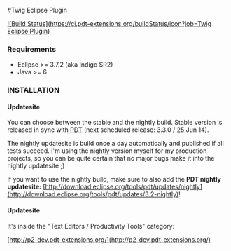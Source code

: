 #Twig Eclipse Plugin

[![Build Status](https://ci.pdt-extensions.org/buildStatus/icon?job=Twig Eclipse Plugin)](https://ci.pdt-extensions.org/view/Plugins/job/Twig%20Eclipse%20Plugin/)


### Requirements

- Eclipse >= 3.7.2 (aka Indigo SR2)
- Java >= 6

### INSTALLATION

#### Updatesite

You can choose between the stable and the nightly build. Stable version is released in sync with [PDT](https://projects.eclipse.org/projects/tools.pdt/documentation) (next scheduled release: 3.3.0 / 25 Jun 14).

The nightly updatesite is build once a day automatically and published if all tests succeed. I'm using the nightly version myself for my production projects, so you can be quite
certain that no major bugs make it into the nightly updatesite ;)

If you want to use the nightly build, make sure to also add the __PDT nightly updatesite:__ [http://download.eclipse.org/tools/pdt/updates/nightly](http://download.eclipse.org/tools/pdt/updates/3.2-nightly)!


#### Updatesite

It's inside the "Text Editors / Productivity Tools" category:

[http://p2-dev.pdt-extensions.org/](http://p2-dev.pdt-extensions.org/)

